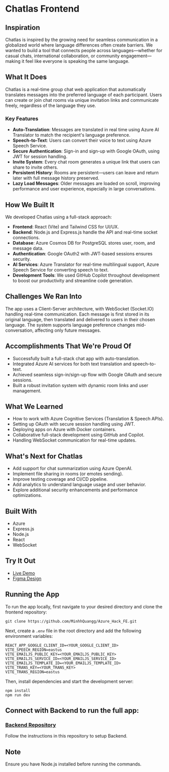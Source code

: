 # Chatlas Frontend

## Inspiration
Chatlas is inspired by the growing need for seamless communication in a globalized world where language differences often create barriers. We wanted to build a tool that connects people across languages—whether for casual chats, international collaboration, or community engagement—making it feel like everyone is speaking the same language.

## What It Does
Chatlas is a real-time group chat web application that automatically translates messages into the preferred language of each participant. Users can create or join chat rooms via unique invitation links and communicate freely, regardless of the language they use.

### Key Features
- **Auto-Translation**: Messages are translated in real time using Azure AI Translator to match the recipient's language preference.
- **Speech-to-Text**: Users can convert their voice to text using Azure Speech Service.
- **Secure Authentication**: Sign-in and sign-up with Google OAuth, using JWT for session handling.
- **Invite System**: Every chat room generates a unique link that users can share to invite others.
- **Persistent History**: Rooms are persistent—users can leave and return later with full message history preserved.
- **Lazy Load Messages**: Older messages are loaded on scroll, improving performance and user experience, especially in large conversations.

## How We Built It
We developed Chatlas using a full-stack approach:

- **Frontend**: React (Vite) and Tailwind CSS for UI/UX.
- **Backend**: Node.js and Express.js handle the API and real-time socket connections.
- **Database**: Azure Cosmos DB for PostgreSQL stores user, room, and message data.
- **Authentication**: Google OAuth2 with JWT-based sessions ensures security.
- **AI Services**: Azure Translator for real-time multilingual support, Azure Speech Service for converting speech to text.
- **Development Tools**: We used GitHub Copilot throughout development to boost our productivity and streamline code generation.

## Challenges We Ran Into
The app uses a Client-Server architecture, with WebSocket (Socket.IO) handling real-time communication. Each message is first stored in its original language, then translated and delivered to users in their chosen language. The system supports language preference changes mid-conversation, affecting only future messages.

## Accomplishments That We're Proud Of
- Successfully built a full-stack chat app with auto-translation.
- Integrated Azure AI services for both text translation and speech-to-text.
- Achieved seamless sign-in/sign-up flow with Google OAuth and secure sessions.
- Built a robust invitation system with dynamic room links and user management.

## What We Learned
- How to work with Azure Cognitive Services (Translation & Speech APIs).
- Setting up OAuth with secure session handling using JWT.
- Deploying apps on Azure with Docker containers.
- Collaborative full-stack development using GitHub and Copilot.
- Handling WebSocket communication for real-time updates.

## What's Next for Chatlas
- Add support for chat summarization using Azure OpenAI.
- Implement file sharing in rooms (or emotes sending).
- Improve testing coverage and CI/CD pipeline.
- Add analytics to understand language usage and user behavior.
- Explore additional security enhancements and performance optimizations.

## Built With
- Azure
- Express.js
- Node.js
- React
- WebSocket

## Try It Out
- [Live Demo](https://www.youtube.com/watch?v=Q3Jx4viHm-g)
- [Figma Design](https://www.figma.com/design/ASHnFz7S1Fb0QeD3OFd9yf/Azure-AI-Hackathon?node-id=0-1&p=f&t=VsNwiJKGRJSAzFw0-0)

## Running the App
To run the app locally, first navigate to your desired directory and clone the frontend repository:

```
git clone https://github.com/MinhhQuangg/Azure_Hack_FE.git
```

Next, create a `.env` file in the root directory and add the following environment variables:

```
REACT_APP_GOOGLE_CLIENT_ID=<YOUR_GOOGLE_CLIENT_ID>
VITE_SPEECH_REGION=eastus
VITE_EMAILJS_PUBLIC_KEY=<YOUR_EMAILJS_PUBLIC_KEY>
VITE_EMAILJS_SERVICE_ID=<YOUR_EMAILJS_SERVICE_ID>
VITE_EMAILJS_TEMPLATE_ID=<YOUR_EMAILJS_TEMPLATE_ID>
VITE_TRANS_KEY=<YOUR_TRANS_KEY>
VITE_TRANS_REGION=eastus
```

Then, install dependencies and start the development server:

```
npm install
npm run dev
```

## Connect with Backend to run the full app:
### [Backend Repository](https://github.com/MinhhQuangg/Azure_App_BE)
Follow the instructions in this repository to setup Backend.

## Note
Ensure you have Node.js installed before running the commands.
